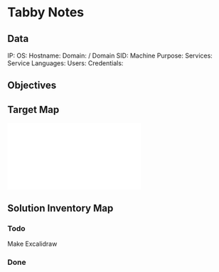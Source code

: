 # Tabby Notes

## Data 

IP: 
OS:
Hostname:
Domain:  / Domain SID:
Machine Purpose: 
Services:
Service Languages:
Users:
Credentials:

## Objectives

## Target Map

![](Tabby-map.excalidraw.md)

## Solution Inventory Map


### Todo 

Make Excalidraw

### Done
      

